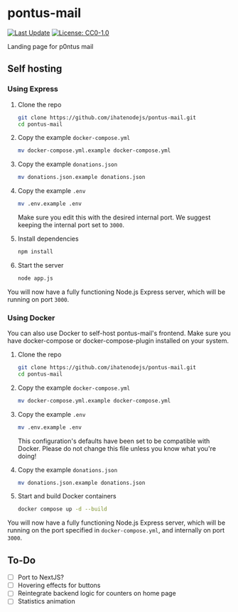 # pontus-mail

[![Last Update](https://img.shields.io/badge/last_update-23_Jan_2025-blue)](https://github.com/ihatenodejs/pontus-mail)
[![License: CC0-1.0](https://img.shields.io/badge/License-CC0_1.0-lightgrey.svg)](http://creativecommons.org/publicdomain/zero/1.0/)

Landing page for p0ntus mail

## Self hosting

### Using Express

1. Clone the repo

   ```bash
   git clone https://github.com/ihatenodejs/pontus-mail.git
   cd pontus-mail
   ```

2. Copy the example `docker-compose.yml`

   ```bash
   mv docker-compose.yml.example docker-compose.yml
   ```

3. Copy the example `donations.json`

   ```bash
   mv donations.json.example donations.json
   ```

4. Copy the example `.env`

   ```bash
   mv .env.example .env
   ```

   Make sure you edit this with the desired internal port. We suggest keeping the internal port set to `3000`.
5. Install dependencies

   ```bash
   npm install
   ```

6. Start the server

   ```bash
   node app.js
   ```

You will now have a fully functioning Node.js Express server, which will be running on port `3000`.

### Using Docker

You can also use Docker to self-host pontus-mail's frontend. Make sure you have docker-compose or docker-compose-plugin installed on your system.

1. Clone the repo

   ```bash
   git clone https://github.com/ihatenodejs/pontus-mail.git
   cd pontus-mail
   ```

2. Copy the example `docker-compose.yml`

   ```bash
   mv docker-compose.yml.example docker-compose.yml
   ```

3. Copy the example `.env`

   ```bash
   mv .env.example .env
   ```

   This configuration's defaults have been set to be compatible with Docker. Please do not change this file unless you know what you're doing!
4. Copy the example `donations.json`

   ```bash
   mv donations.json.example donations.json
   ```

5. Start and build Docker containers

   ```bash
   docker compose up -d --build
   ```

You will now have a fully functioning Node.js Express server, which will be running on the port specified in `docker-compose.yml`, and internally on port `3000`.

## To-Do

- [ ] Port to NextJS?
- [ ] Hovering effects for buttons
- [ ] Reintegrate backend logic for counters on home page
- [ ] Statistics animation
